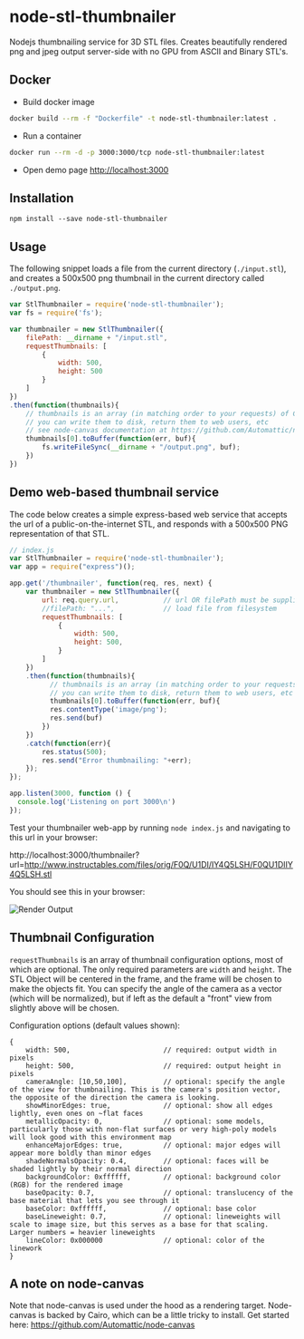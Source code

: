 # node-stl-thumbnailer
Nodejs thumbnailing service for 3D STL files. Creates beautifully rendered png and jpeg output server-side with no GPU from ASCII and Binary STL's.

## Docker

* Build docker image
```bash
docker build --rm -f "Dockerfile" -t node-stl-thumbnailer:latest .
```

* Run a container
```bash
docker run --rm -d -p 3000:3000/tcp node-stl-thumbnailer:latest
```

* Open demo page [http://localhost:3000](http://localhost:3000)


## Installation
```npm install --save node-stl-thumbnailer```

## Usage
The following snippet loads a file from the current directory (```./input.stl```), and creates a 500x500 png thumbnail in the current directory called ```./output.png```.

```javascript
var StlThumbnailer = require('node-stl-thumbnailer');
var fs = require('fs');

var thumbnailer = new StlThumbnailer({
	filePath: __dirname + "/input.stl",
	requestThumbnails: [
		{
			width: 500,
			height: 500
		}
	] 	
})
.then(function(thumbnails){
	// thumbnails is an array (in matching order to your requests) of Canvas objects
	// you can write them to disk, return them to web users, etc
	// see node-canvas documentation at https://github.com/Automattic/node-canvas
	thumbnails[0].toBuffer(function(err, buf){      
		fs.writeFileSync(__dirname + "/output.png", buf);
    })
})
```

## Demo web-based thumbnail service
The code below creates a simple express-based web service that accepts the url of a public-on-the-internet STL, and responds with a 500x500 PNG representation of that STL. 

```javascript
// index.js
var StlThumbnailer = require('node-stl-thumbnailer');
var app = require("express")();

app.get('/thumbnailer', function(req, res, next) {
    var thumbnailer = new StlThumbnailer({
        url: req.query.url,           // url OR filePath must be supplied, but not both
        //filePath: "...",            // load file from filesystem
        requestThumbnails: [
            {
                width: 500,
                height: 500,
            }
        ]   
    })
    .then(function(thumbnails){
          // thumbnails is an array (in matching order to your requests) of Canvas objects
          // you can write them to disk, return them to web users, etc
          thumbnails[0].toBuffer(function(err, buf){      
          res.contentType('image/png');
          res.send(buf)
        })
    })
    .catch(function(err){
        res.status(500);
        res.send("Error thumbnailing: "+err);
    });
});

app.listen(3000, function () {
  console.log('Listening on port 3000\n')
});
```

Test your thumbnailer web-app by running ```node index.js``` and navigating to this url in your browser:

http://localhost:3000/thumbnailer?url=http://www.instructables.com/files/orig/F0Q/U1DI/IY4Q5LSH/F0QU1DIIY4Q5LSH.stl

You should see this in your browser:

![Render Output](http://www.instructables.com/files/orig/FK0/HZ6E/IY4Q8PHB/FK0HZ6EIY4Q8PHB.png "Render Output")

## Thumbnail Configuration
```requestThumbnails``` is an array of thumbnail configuration options, most of which are optional. The only required parameters are ```width``` and ```height```. The STL Object will be centered in the frame, and the frame will be chosen to make the objects fit. You can specify the angle of the camera as a vector (which will be normalized), but if left as the default a "front" view from slightly above will be chosen.

Configuration options (default values shown):
```
{
	width: 500,                       // required: output width in pixels
	height: 500,                      // required: output height in pixels
    cameraAngle: [10,50,100],         // optional: specify the angle of the view for thumbnailing. This is the camera's position vector, the opposite of the direction the camera is looking.
    showMinorEdges: true,             // optional: show all edges lightly, even ones on ~flat faces
    metallicOpacity: 0,               // optional: some models, particularly those with non-flat surfaces or very high-poly models will look good with this environment map
    enhanceMajorEdges: true,          // optional: major edges will appear more boldly than minor edges
    shadeNormalsOpacity: 0.4,         // optional: faces will be shaded lightly by their normal direction
    backgroundColor: 0xffffff,        // optional: background color (RGB) for the rendered image
    baseOpacity: 0.7,                 // optional: translucency of the base material that lets you see through it
    baseColor: 0xffffff,              // optional: base color
    baseLineweight: 0.7,              // optional: lineweights will scale to image size, but this serves as a base for that scaling. Larger numbers = heavier lineweights
    lineColor: 0x000000               // optional: color of the linework
}
```

## A note on node-canvas

Note that node-canvas is used under the hood as a rendering target. Node-canvas is backed by Cairo, which can be a little tricky to install. Get started here:
https://github.com/Automattic/node-canvas
